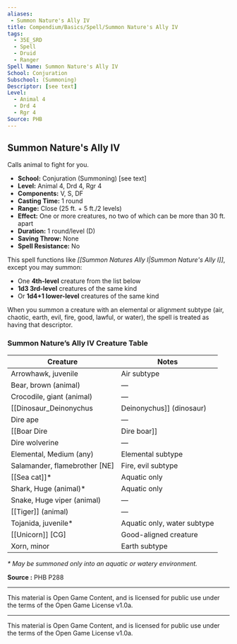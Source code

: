 ```yaml
---
aliases:
 - Summon Nature's Ally IV
title: Compendium/Basics/Spell/Summon Nature's Ally IV
tags:  
  - 35E_SRD  
  - Spell  
  - Druid  
  - Ranger
Spell Name: Summon Nature's Ally IV
School: Conjuration
Subschool: (Summoning)
Descriptor: [see text]
Level:
  - Animal 4  
  - Drd 4  
  - Rgr 4
Source: PHB
---
```


## Summon Nature's Ally IV

Calls animal to fight for you.

- **School:** Conjuration (Summoning) [see text]  
- **Level:** Animal 4, Drd 4, Rgr 4  
- **Components:** V, S, DF  
- **Casting Time:** 1 round  
- **Range:** Close (25 ft. + 5 ft./2 levels)  
- **Effect:** One or more creatures, no two of which can be more than 30 ft. apart  
- **Duration:** 1 round/level (D)  
- **Saving Throw:** None  
- **Spell Resistance:** No  

This spell functions like *[[Summon Natures Ally I|Summon Nature's Ally I]]*, except you may summon:
- One **4th-level** creature from the list below  
- **1d3 3rd-level** creatures of the same kind  
- Or **1d4+1 lower-level** creatures of the same kind  

When you summon a creature with an elemental or alignment subtype (air, chaotic, earth, evil, fire, good, lawful, or water), the spell is treated as having that descriptor.

### Summon Nature’s Ally IV Creature Table

| Creature                         | Notes                                      |
|----------------------------------|---------------------------------------------|
| Arrowhawk, juvenile              | Air subtype                                 |
| Bear, brown (animal)             | —                                           |
| Crocodile, giant (animal)        | —                                           |
| [[Dinosaur_Deinonychus|Deinonychus]] (dinosaur)           | —                                           |
| Dire ape                         | —                                           |
| [[Boar Dire|Dire boar]]                        | —                                           |
| Dire wolverine                   | —                                           |
| Elemental, Medium (any)          | Elemental subtype                           |
| Salamander, flamebrother [NE]    | Fire, evil subtype                          |
| [[Sea cat]]*                         | Aquatic only                                |
| Shark, Huge (animal)*            | Aquatic only                                |
| Snake, Huge viper (animal)       | —                                           |
| [[Tiger]] (animal)                   | —                                           |
| Tojanida, juvenile*              | Aquatic only, water subtype                 |
| [[Unicorn]] [CG]                     | Good-aligned creature                       |
| Xorn, minor                      | Earth subtype                               |

_* May be summoned only into an aquatic or watery environment._

**Source :** PHB P288

---

This material is Open Game Content, and is licensed for public use under the terms of the Open Game License v1.0a.

---

This material is Open Game Content, and is licensed for public use under the terms of the Open Game License v1.0a.
